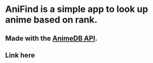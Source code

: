 # AniFind is a simple app to look up anime based on rank.
## Made with the [AnimeDB API](https://rapidapi.com/brian.rofiq/api/anime-db).
## Link here
